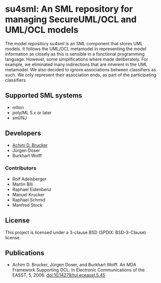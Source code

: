 # su4sml: An SML repository for managing SecureUML/OCL and UML/OCL models

The model repository *su4sml* is an SML component that stores UML
models.  It follows the UML/OCL metamodel in representing the model
information as closely as this is sensible in a functional programming
language. However, some simplifications where made deliberately. For
example, we eliminated many indirections that are inherent in the UML
metamodel. We also decided to ignore associations between classifiers
as such. We only represent their association ends, as part of the
participating classifiers

## Supported SML systems
* mlton 
* poly/ML 5.x or later
* sml/NJ

## Developers 
* [Achim D. Brucker](http://www.brucker.ch/)
* Jürgen Doser
* Burkhart Wolff

### Contributors
* Rolf Adelsberger
* Martin Bill
* Raphael Eidenbenz
* Manuel Krucker
* Raphael Schmid
* Manfred Stock

## License
This project is licensed under a 3-clause BSD (SPDIX: BSD-3-Clause)  license.

## Publications
* Achim D. Brucker, Jürgen Doser, and Burkhart Wolff. An MDA Framework Supporting 
  OCL. In Electronic Communications of the EASST, 5, 2006.
  [doi:10.14279/tuj.eceasst.5.45](http://dx.doi.org/10.14279/tuj.eceasst.5.45)
